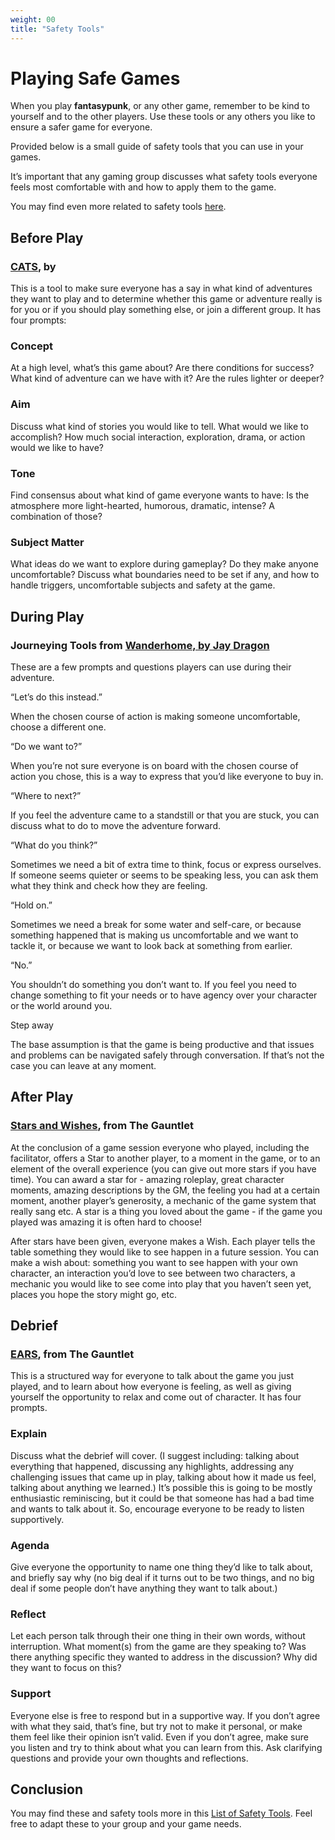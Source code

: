 ```yaml
---
weight: 00
title: "Safety Tools"
---
```


# Playing Safe Games

When you play **fantasypunk**, or any other game, remember to be kind to yourself and to the other players. Use these tools or any others you like to ensure a safer game for everyone.

Provided below is a small guide of safety tools that you can use in your games. 

It’s important that any gaming group discusses what safety tools everyone feels most comfortable with and how to apply them to the game.

You may find even more related to safety tools [here](https://itch.io/c/1655621/safety-tools-and-wellbeing-for-ttrpg).

## Before Play

### [CATS](https://200wordrpg.github.io/2016/supplement/2016/04/12/CATS.html), by

This is a tool to make sure everyone has a say in what kind of adventures they want to play and to determine whether this game or adventure really is for you or if you should play something else, or join a different group. It has four prompts:

### Concept

At a high level, what’s this game about? Are there conditions for success? What kind of adventure can we have with it? Are the rules lighter or deeper?

### Aim

Discuss what kind of stories you would like to tell. What would we like to accomplish? How much social interaction, exploration, drama, or action would we like to have?

### Tone

Find consensus about what kind of game everyone wants to have: Is the atmosphere more light-hearted, humorous, dramatic, intense? A combination of those?

### Subject Matter

What ideas do we want to explore during gameplay? Do they make anyone uncomfortable? Discuss what boundaries need to be set if any, and how to handle triggers, uncomfortable subjects and safety at the game.

## During Play

### Journeying Tools from [Wanderhome, by Jay Dragon](https://possumcreekgames.itch.io/wanderhome)

These are a few prompts and questions players can use during their adventure.

“Let’s do this instead.”

When the chosen course of action is making someone uncomfortable, choose a different one.

“Do we want to?”

When you’re not sure everyone is on board with the chosen course of action you chose, this is a way to express that you’d like everyone to buy in.

“Where to next?”

If you feel the adventure came to a standstill or that you are stuck, you can discuss what to do to move the adventure forward.

“What do you think?”

Sometimes we need a bit of extra time to think, focus or express ourselves. If someone seems quieter or seems to be speaking less, you can ask them what they think and check how they are feeling.

“Hold on.”

Sometimes we need a break for some water and self-care, or because something happened that is making us uncomfortable and we want to tackle it, or because we want to look back at something from earlier.

“No.”

You shouldn’t do something you don’t want to. If you feel you need to change something to fit your needs or to have agency over your character or the world around you.

Step away

The base assumption is that the game is being productive and that issues and problems can be navigated safely through conversation. If that’s not the case you can leave at any moment.

## After Play

### [Stars and Wishes](https://www.gauntlet-rpg.com/blog/stars-and-wishes), from The Gauntlet

At the conclusion of a game session everyone who played, including the facilitator, offers a Star to another player, to a moment in the game, or to an element of the overall experience (you can give out more stars if you have time). You can award a star for - amazing roleplay, great character moments, amazing descriptions by the GM, the feeling you had at a certain moment, another player’s generosity, a mechanic of the game system that really sang etc. A star is a thing you loved about the game - if the game you played was amazing it is often hard to choose!

After stars have been given, everyone makes a Wish. Each player tells the table something they would like to see happen in a future session. You can make a wish about: something you want to see happen with your own character, an interaction you’d love to see between two characters, a mechanic you would like to see come into play that you haven’t seen yet, places you hope the story might go, etc.

## Debrief

### [EARS](https://blackarmada.com/tools-to-use-after-play/), from The Gauntlet

This is a structured way for everyone to talk about the game you just played, and to learn about how everyone is feeling, as well as giving yourself the opportunity to relax and come out of character. It has four prompts.

### Explain

Discuss what the debrief will cover. (I suggest including: talking about everything that happened, discussing any highlights, addressing any challenging issues that came up in play, talking about how it made us feel, talking about anything we learned.) It’s possible this is going to be mostly enthusiastic reminiscing, but it could be that someone has had a bad time and wants to talk about it. So, encourage everyone to be ready to listen supportively.

### Agenda

Give everyone the opportunity to name one thing they’d like to talk about, and briefly say why (no big deal if it turns out to be two things, and no big deal if some people don’t have anything they want to talk about.)

### Reflect

Let each person talk through their one thing in their own words, without interruption. What moment(s) from the game are they speaking to? Was there anything specific they wanted to address in the discussion? Why did they want to focus on this?

### Support

Everyone else is free to respond but in a supportive way. If you don’t agree with what they said, that’s fine, but try not to make it personal, or make them feel like their opinion isn’t valid. Even if you don’t agree, make sure you listen and try to think about what you can learn from this. Ask clarifying questions and provide your own thoughts and reflections.

## Conclusion

You may find these and safety tools more in this [List of Safety Tools](https://gabrielcaetano.itch.io/safety-tools-and-wellbeing-a-curated-list). Feel free to adapt these to your group and your game needs.
